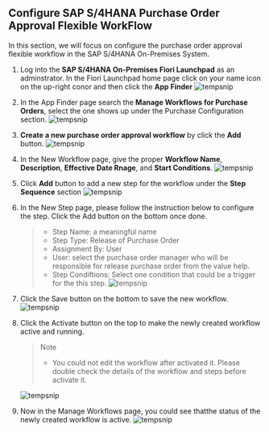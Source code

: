 ## Configure SAP S/4HANA Purchase Order Approval Flexible WorkFlow

In this section, we will focus on configure the purchase order approval flexible workflow in the SAP S/4HANA On-Premises System.

1. Log into the **SAP S/4HANA On-Premises Fiori Launchpad** as an adminstrator. In the Fiori Launchpad home page click on your name icon on the up-right conor and then click the **App Finder**
    ![tempsnip](https://user-images.githubusercontent.com/29527722/207414908-9c6184f6-2b13-4884-a5b8-86e2818d7f02.png)

2. In the App Finder page search the **Manage Workflows for Purchase Orders**, select the one shows up under the Purchase Configuration section.
    ![tempsnip](https://user-images.githubusercontent.com/29527722/207415632-c6ab44ff-f160-40aa-aa78-07f66a9223e2.png)

3. **Create a new purchase order approval workflow** by click the **Add** button.
    ![tempsnip](https://user-images.githubusercontent.com/29527722/207416414-753ea006-523d-43f5-9b8a-9d5a579e1507.png)

4. In the New Workflow page, give the proper **Workflow Name**, **Description**, **Effective Date Rnage**, and **Start Conditions**.
    ![tempsnip](https://user-images.githubusercontent.com/29527722/207418128-7008aa51-97e6-425d-9f6f-cf6f4f851540.png)

5. Click **Add** button to add a new step for the workflow under the **Step Sequence** section
    ![tempsnip](https://user-images.githubusercontent.com/29527722/207419665-d57dc9c0-0d01-4962-a388-041456b2220e.png)

6. In the New Step page, please follow the instruction below to configure the step. Click the Add button on the bottom once done.
    
    > - Step Name: a meaningful name 
    > - Step Type: Release of Purchase Order
    > - Assignment By: User
    > - User: select the purchase order manager who will be responsible for release purchase order from the value help.
    > - Step Condiftions: Select one condition that could be a trigger for the this step.
    ![tempsnip](https://user-images.githubusercontent.com/29527722/207422699-f17f48a0-1a24-410d-9456-07d022f5e2f4.png)

7. Click the Save button on the bottom to save the new workflow.
    ![tempsnip](https://user-images.githubusercontent.com/29527722/207423052-cc8c5c02-e03b-4daa-a61b-8ebf72fa88ff.png)

8. Click the Activate button on the top to make the newly created workflow active and running.
    
    > Note
    > - You could not edit the workflow after activated it. Please double check the details of the workflow and steps before activate it.
    
    ![tempsnip](https://user-images.githubusercontent.com/29527722/207423446-dd0bfb45-a320-4fee-a1ec-6ed35ef4a5bb.png)
    
9. Now in the Manage Workflows page, you could see thatthe status of the newly created workflow is active. 
    ![tempsnip](https://user-images.githubusercontent.com/29527722/207424091-c9eda3f1-3496-4b8b-a172-32fee1db446c.png)
